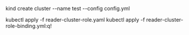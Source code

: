 kind create cluster --name test --config config.yml


kubectl apply -f reader-cluster-role.yaml
kubectl apply -f reader-cluster-role-binding.yml:q!
